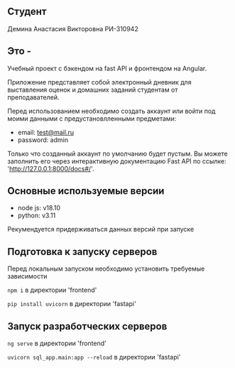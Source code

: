 ## Студент

Демина Анастасия Викторовна РИ-310942

## Это -

Учебный проект с бэкендом на fast API и фронтендом на Angular.

Приложение представляет собой электронный дневник для выставления оценок и домашних заданий студентам от преподавателей.

Перед использованием необходимо создать аккаунт или войти под моими данными с предустановлленными предметами:

- email: test@mail.ru
- password: admin

Только что созданный аккаунт по умолчанию будет пустым. Вы можете заполнить его через интерактивную документацию Fast API по ссылке: 'http://127.0.0.1:8000/docs#/'. 

## Основные используемые версии

- node js: v18.10
- python: v3.11

Рекумендуется придерживаться данных версий при запуске

## Подготовка к запуску серверов

Перед локальным запуском необходимо установить требуемые зависимости

`npm i` в директории 'frontend'

`pip install uvicorn` в директории 'fastapi'

## Запуск разработческих серверов

`ng serve` в директории 'frontend'
 
`uvicorn sql_app.main:app --reload` в директории 'fastapi'
